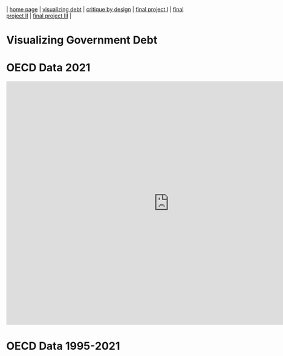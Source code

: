 | [home page](https://tcanchii.github.io/Telling-Stories-Repository/) | [visualizing debt](visualizing-government-debt) | [critique by design](critique-by-design) | [final project I](final-project-part-one) | [final project II](final-project-part-two) | [final project III](final-project-part-three) |

# Visualizing Government Debt

# OECD Data 2021

<iframe src="https://data.oecd.org/chart/7aXH" width="860" height="645" style="border: 0" mozallowfullscreen="true" webkitallowfullscreen="true" allowfullscreen="true"><a href="https://data.oecd.org/chart/7aXH" target="_blank">OECD Chart: General government debt, Total, % of GDP, Annual, 2021</a></iframe>

# OECD Data 1995-2021
<div class="flourish-embed flourish-chart" data-src="visualisation/14927530"><script src="https://public.flourish.studio/resources/embed.js"></script></div>
